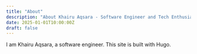 ```yaml
---
title: "About"
description: "About Khairu Aqsara - Software Engineer and Tech Enthusiast"
date: 2025-01-01T10:00:00Z
draft: false
---
```


I am Khairu Aqsara, a software engineer. This site is built with Hugo.
